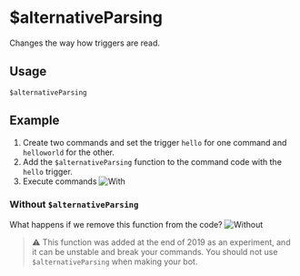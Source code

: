 # $alternativeParsing
Changes the way how triggers are read.

## Usage
```
$alternativeParsing
```

## Example
1. Create two commands and set the trigger `hello` for one command and `helloworld` for the other.
2. Add the `$alternativeParsing` function to the command code with the `hello` trigger.
3. Execute commands
![With](https://user-images.githubusercontent.com/70456337/189479524-f534454d-b8b6-406f-8465-1d3b314f7449.png)

### Without `$alternativeParsing`
What happens if we remove this function from the code?
![Without](https://user-images.githubusercontent.com/70456337/189479541-ad8c6a5a-4f8d-4800-9007-986a3fee0b75.png)

> ⚠️ This function was added at the end of 2019 as an experiment, and it can be unstable and break your commands. You should not use `$alternativeParsing` when making your bot.
